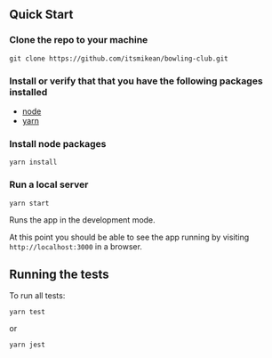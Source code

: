 ## Quick Start

### Clone the repo to your machine
```
git clone https://github.com/itsmikean/bowling-club.git
```

### Install or verify that that you have the following packages installed
 - [node](https://nodejs.org/en/)
 - [yarn](https://yarnpkg.com)

### Install node packages
```
yarn install
```

### Run a local server
```
yarn start
```

Runs the app in the development mode.<br>

At this point you should be able to see the app running by visiting `http://localhost:3000` in a browser.

## Running the tests
To run all tests:
```
yarn test
```
or
```
yarn jest
```